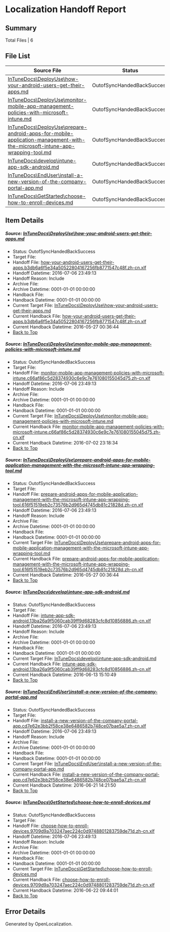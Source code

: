 # <a name='report-top'></a> Localization Handoff Report

## Summary
 Total Files | 6

## File List
 Source File | Status | Details 
 ----------- | ------ | ------- 
 [InTuneDocs\DeployUse\how-your-android-users-get-their-apps.md](https://github.com/Microsoft/IntuneDocs-pr/blob/842522811ec239e47da64f6914c568943550fcce/InTuneDocs/DeployUse/how-your-android-users-get-their-apps.md) | OutofSyncHandedBackSuccess | [Details](#24b746a8d2677d9f85f74c1714fe9c08d489727a49)
 [InTuneDocs\DeployUse\monitor-mobile-app-management-policies-with-microsoft-intune.md](https://github.com/Microsoft/IntuneDocs-pr/blob/4595d0e79b0b7dbfc9d34baaba5bd30121582326/InTuneDocs/DeployUse/monitor-mobile-app-management-policies-with-microsoft-intune.md) | OutofSyncHandedBackSuccess | [Details](#5cf2e058cc03e4793d8a617c14d2a9c3fa9b740e203)
 [InTuneDocs\DeployUse\prepare-android-apps-for-mobile-application-management-with-the-microsoft-intune-app-wrapping-tool.md](https://github.com/Microsoft/IntuneDocs-pr/blob/4595d0e79b0b7dbfc9d34baaba5bd30121582326/InTuneDocs/DeployUse/prepare-android-apps-for-mobile-application-management-with-the-microsoft-intune-app-wrapping-tool.md) | OutofSyncHandedBackSuccess | [Details](#18a22db09f7e9887a5aeb467fbd25331da3dcd8a214)
 [InTuneDocs\develop\intune-app-sdk-android.md](https://github.com/Microsoft/IntuneDocs-pr/blob/51f7734e2acced469ec3520d74a8079dac8223f2/InTuneDocs/develop/intune-app-sdk-android.md) | OutofSyncHandedBackSuccess | [Details](#bcb62e9c99c1f5a5b53ada688ef39a59674dea04268)
 [InTuneDocs\EndUser\install-a-new-version-of-the-company-portal-app.md](https://github.com/Microsoft/IntuneDocs-pr/blob/ebc237b402da7a4d1850be0b16a4f0cdd87458a6/InTuneDocs/EndUser/install-a-new-version-of-the-company-portal-app.md) | OutofSyncHandedBackSuccess | [Details](#25752f1d96dafb4c4778820f75cb3eff1b45067d307)
 [InTuneDocs\GetStarted\choose-how-to-enroll-devices.md](https://github.com/Microsoft/IntuneDocs-pr/blob/fee47110b482285a63843f02d67670fefd04343a/InTuneDocs/GetStarted/choose-how-to-enroll-devices.md) | OutofSyncHandedBackSuccess | [Details](#5197a9f00fcbe7ae15c893c8c1a92ab960fca6c0493)

## Item Details
##### <a name='24b746a8d2677d9f85f74c1714fe9c08d489727a49'></a> Source: [InTuneDocs\DeployUse\how-your-android-users-get-their-apps.md](https://github.com/Microsoft/IntuneDocs-pr/blob/842522811ec239e47da64f6914c568943550fcce/InTuneDocs/DeployUse/how-your-android-users-get-their-apps.md)
* Status: OutofSyncHandedBackSuccess
* Target File: 
* Handoff File: [how-your-android-users-get-their-apps.b3db6a6f5e34a50522804167256fb8771547c48f.zh-cn.xlf](https://github.com/Microsoft/EM.handoff/blob/cfee592e7837a6a5e2e42e66b1d10d05f943d68a/ol-handoff/Microsoft/IntuneDocs-pr.zh-cn/master/how-your-android-users-get-their-apps.b3db6a6f5e34a50522804167256fb8771547c48f.zh-cn.xlf)
* Handoff Datetime: 2016-07-06 23:49:13
* Handoff Reason: Include
* Archive File: 
* Archive Datetime: 0001-01-01 00:00:00
* Handback File: 
* Handback Datetime: 0001-01-01 00:00:00
* Current Target File: [InTuneDocs\DeployUse\how-your-android-users-get-their-apps.md](https://github.com/Microsoft/IntuneDocs-pr.zh-cn/blob/fa62597a693a9936c74a3e4cb62c423306fc1ae7/InTuneDocs/DeployUse/how-your-android-users-get-their-apps.md)
* Current Handback File: [how-your-android-users-get-their-apps.b3db6a6f5e34a50522804167256fb8771547c48f.zh-cn.xlf](https://github.com/Microsoft/EM.handback/blob/cabb047614e41dee0ff88d84ebf91c23d6b6ebde/ol-handback/Microsoft/IntuneDocs-pr.zh-cn/master/how-your-android-users-get-their-apps.b3db6a6f5e34a50522804167256fb8771547c48f.zh-cn.xlf)
* Current Handback Datetime: 2016-05-27 00:36:44
* [Back to Top](#report-top)

##### <a name='5cf2e058cc03e4793d8a617c14d2a9c3fa9b740e203'></a> Source: [InTuneDocs\DeployUse\monitor-mobile-app-management-policies-with-microsoft-intune.md](https://github.com/Microsoft/IntuneDocs-pr/blob/4595d0e79b0b7dbfc9d34baaba5bd30121582326/InTuneDocs/DeployUse/monitor-mobile-app-management-policies-with-microsoft-intune.md)
* Status: OutofSyncHandedBackSuccess
* Target File: 
* Handoff File: [monitor-mobile-app-management-policies-with-microsoft-intune.c66af86c5d28374930c6e9c7e761080155045d75.zh-cn.xlf](https://github.com/Microsoft/EM.handoff/blob/cfee592e7837a6a5e2e42e66b1d10d05f943d68a/ol-handoff/Microsoft/IntuneDocs-pr.zh-cn/master/monitor-mobile-app-management-policies-with-microsoft-intune.c66af86c5d28374930c6e9c7e761080155045d75.zh-cn.xlf)
* Handoff Datetime: 2016-07-06 23:49:13
* Handoff Reason: Include
* Archive File: 
* Archive Datetime: 0001-01-01 00:00:00
* Handback File: 
* Handback Datetime: 0001-01-01 00:00:00
* Current Target File: [InTuneDocs\DeployUse\monitor-mobile-app-management-policies-with-microsoft-intune.md](https://github.com/Microsoft/IntuneDocs-pr.zh-cn/blob/bfa4ef6dc081407e74504a5964fe06e83ba0460a/InTuneDocs/DeployUse/monitor-mobile-app-management-policies-with-microsoft-intune.md)
* Current Handback File: [monitor-mobile-app-management-policies-with-microsoft-intune.c66af86c5d28374930c6e9c7e761080155045d75.zh-cn.xlf](https://github.com/Microsoft/EM.handback/blob/008dc4ad380fbca212aac3164c1e5e3a0c5e4796/ol-handback/Microsoft/IntuneDocs-pr.zh-cn/master/monitor-mobile-app-management-policies-with-microsoft-intune.c66af86c5d28374930c6e9c7e761080155045d75.zh-cn.xlf)
* Current Handback Datetime: 2016-07-02 23:18:34
* [Back to Top](#report-top)

##### <a name='18a22db09f7e9887a5aeb467fbd25331da3dcd8a214'></a> Source: [InTuneDocs\DeployUse\prepare-android-apps-for-mobile-application-management-with-the-microsoft-intune-app-wrapping-tool.md](https://github.com/Microsoft/IntuneDocs-pr/blob/4595d0e79b0b7dbfc9d34baaba5bd30121582326/InTuneDocs/DeployUse/prepare-android-apps-for-mobile-application-management-with-the-microsoft-intune-app-wrapping-tool.md)
* Status: OutofSyncHandedBackSuccess
* Target File: 
* Handoff File: [prepare-android-apps-for-mobile-application-management-with-the-microsoft-intune-app-wrapping-tool.616f51519eb2c73576b2d965d4745db81c21828d.zh-cn.xlf](https://github.com/Microsoft/EM.handoff/blob/cfee592e7837a6a5e2e42e66b1d10d05f943d68a/ol-handoff/Microsoft/IntuneDocs-pr.zh-cn/master/prepare-android-apps-for-mobile-application-management-with-the-microsoft-intune-app-wrapping-tool.616f51519eb2c73576b2d965d4745db81c21828d.zh-cn.xlf)
* Handoff Datetime: 2016-07-06 23:49:13
* Handoff Reason: Include
* Archive File: 
* Archive Datetime: 0001-01-01 00:00:00
* Handback File: 
* Handback Datetime: 0001-01-01 00:00:00
* Current Target File: [InTuneDocs\DeployUse\prepare-android-apps-for-mobile-application-management-with-the-microsoft-intune-app-wrapping-tool.md](https://github.com/Microsoft/IntuneDocs-pr.zh-cn/blob/fa62597a693a9936c74a3e4cb62c423306fc1ae7/InTuneDocs/DeployUse/prepare-android-apps-for-mobile-application-management-with-the-microsoft-intune-app-wrapping-tool.md)
* Current Handback File: [prepare-android-apps-for-mobile-application-management-with-the-microsoft-intune-app-wrapping-tool.616f51519eb2c73576b2d965d4745db81c21828d.zh-cn.xlf](https://github.com/Microsoft/EM.handback/blob/cabb047614e41dee0ff88d84ebf91c23d6b6ebde/ol-handback/Microsoft/IntuneDocs-pr.zh-cn/master/prepare-android-apps-for-mobile-application-management-with-the-microsoft-intune-app-wrapping-tool.616f51519eb2c73576b2d965d4745db81c21828d.zh-cn.xlf)
* Current Handback Datetime: 2016-05-27 00:36:44
* [Back to Top](#report-top)

##### <a name='bcb62e9c99c1f5a5b53ada688ef39a59674dea04268'></a> Source: [InTuneDocs\develop\intune-app-sdk-android.md](https://github.com/Microsoft/IntuneDocs-pr/blob/51f7734e2acced469ec3520d74a8079dac8223f2/InTuneDocs/develop/intune-app-sdk-android.md)
* Status: OutofSyncHandedBackSuccess
* Target File: 
* Handoff File: [intune-app-sdk-android.13ba26a9f5060cab39ff9d68283cfc8d10856886.zh-cn.xlf](https://github.com/Microsoft/EM.handoff/blob/cfee592e7837a6a5e2e42e66b1d10d05f943d68a/ol-handoff/Microsoft/IntuneDocs-pr.zh-cn/master/intune-app-sdk-android.13ba26a9f5060cab39ff9d68283cfc8d10856886.zh-cn.xlf)
* Handoff Datetime: 2016-07-06 23:49:13
* Handoff Reason: Include
* Archive File: 
* Archive Datetime: 0001-01-01 00:00:00
* Handback File: 
* Handback Datetime: 0001-01-01 00:00:00
* Current Target File: [InTuneDocs\develop\intune-app-sdk-android.md](https://github.com/Microsoft/IntuneDocs-pr.zh-cn/blob/65429c37d397ac833246075c0d8f13736b6ced56/InTuneDocs/develop/intune-app-sdk-android.md)
* Current Handback File: [intune-app-sdk-android.13ba26a9f5060cab39ff9d68283cfc8d10856886.zh-cn.xlf](https://github.com/Microsoft/EM.handback/blob/660e6a291b096030464e974238cd5d4759324a50/ol-handback/Microsoft/IntuneDocs-pr.zh-cn/master/intune-app-sdk-android.13ba26a9f5060cab39ff9d68283cfc8d10856886.zh-cn.xlf)
* Current Handback Datetime: 2016-06-13 15:10:49
* [Back to Top](#report-top)

##### <a name='25752f1d96dafb4c4778820f75cb3eff1b45067d307'></a> Source: [InTuneDocs\EndUser\install-a-new-version-of-the-company-portal-app.md](https://github.com/Microsoft/IntuneDocs-pr/blob/ebc237b402da7a4d1850be0b16a4f0cdd87458a6/InTuneDocs/EndUser/install-a-new-version-of-the-company-portal-app.md)
* Status: OutofSyncHandedBackSuccess
* Target File: 
* Handoff File: [install-a-new-version-of-the-company-portal-app.cd7e62e3bb2f58ce38e6486582b748ce07bae5a7.zh-cn.xlf](https://github.com/Microsoft/EM.handoff/blob/cfee592e7837a6a5e2e42e66b1d10d05f943d68a/ol-handoff/Microsoft/IntuneDocs-pr.zh-cn/master/install-a-new-version-of-the-company-portal-app.cd7e62e3bb2f58ce38e6486582b748ce07bae5a7.zh-cn.xlf)
* Handoff Datetime: 2016-07-06 23:49:13
* Handoff Reason: Include
* Archive File: 
* Archive Datetime: 0001-01-01 00:00:00
* Handback File: 
* Handback Datetime: 0001-01-01 00:00:00
* Current Target File: [InTuneDocs\EndUser\install-a-new-version-of-the-company-portal-app.md](https://github.com/Microsoft/IntuneDocs-pr.zh-cn/blob/49a62920a75b436ded2c098d2afc4fde9c06daa6/InTuneDocs/EndUser/install-a-new-version-of-the-company-portal-app.md)
* Current Handback File: [install-a-new-version-of-the-company-portal-app.cd7e62e3bb2f58ce38e6486582b748ce07bae5a7.zh-cn.xlf](https://github.com/Microsoft/EM.handback/blob/5fe0da2e212fd7f096e7cb81fb6b8a7f334e89e9/ol-handback/Microsoft/IntuneDocs-pr.zh-cn/master/install-a-new-version-of-the-company-portal-app.cd7e62e3bb2f58ce38e6486582b748ce07bae5a7.zh-cn.xlf)
* Current Handback Datetime: 2016-06-21 14:21:50
* [Back to Top](#report-top)

##### <a name='5197a9f00fcbe7ae15c893c8c1a92ab960fca6c0493'></a> Source: [InTuneDocs\GetStarted\choose-how-to-enroll-devices.md](https://github.com/Microsoft/IntuneDocs-pr/blob/fee47110b482285a63843f02d67670fefd04343a/InTuneDocs/GetStarted/choose-how-to-enroll-devices.md)
* Status: OutofSyncHandedBackSuccess
* Target File: 
* Handoff File: [choose-how-to-enroll-devices.9709d9a703247aec224c0d9748801283759de71d.zh-cn.xlf](https://github.com/Microsoft/EM.handoff/blob/cfee592e7837a6a5e2e42e66b1d10d05f943d68a/ol-handoff/Microsoft/IntuneDocs-pr.zh-cn/master/choose-how-to-enroll-devices.9709d9a703247aec224c0d9748801283759de71d.zh-cn.xlf)
* Handoff Datetime: 2016-07-06 23:49:13
* Handoff Reason: Include
* Archive File: 
* Archive Datetime: 0001-01-01 00:00:00
* Handback File: 
* Handback Datetime: 0001-01-01 00:00:00
* Current Target File: [InTuneDocs\GetStarted\choose-how-to-enroll-devices.md](https://github.com/Microsoft/IntuneDocs-pr.zh-cn/blob/baf3ed96fca4eae97ea7972641b5d0c987981c27/InTuneDocs/GetStarted/choose-how-to-enroll-devices.md)
* Current Handback File: [choose-how-to-enroll-devices.9709d9a703247aec224c0d9748801283759de71d.zh-cn.xlf](https://github.com/Microsoft/EM.handback/blob/cdaae755d4cf0886587347612a39d35439e1d2a0/ol-handback/Microsoft/IntuneDocs-pr.zh-cn/master/choose-how-to-enroll-devices.9709d9a703247aec224c0d9748801283759de71d.zh-cn.xlf)
* Current Handback Datetime: 2016-06-22 09:44:01
* [Back to Top](#report-top)


## Error Details

Generated by OpenLocalization.
